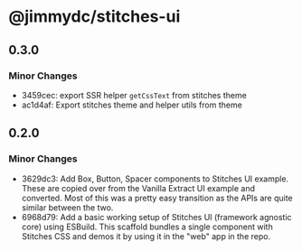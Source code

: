 # @jimmydc/stitches-ui

## 0.3.0

### Minor Changes

- 3459cec: export SSR helper `getCssText` from stitches theme
- ac1d4af: Export stitches theme and helper utils from theme

## 0.2.0

### Minor Changes

- 3629dc3: Add Box, Button, Spacer components to Stitches UI example. These are copied over from the Vanilla Extract UI example and converted. Most of this was a pretty easy transition as the APIs are quite similar between the two.
- 6968d79: Add a basic working setup of Stitches UI (framework agnostic core) using ESBuild. This scaffold bundles a single component with Stitches CSS and demos it by using it in the "web" app in the repo.
